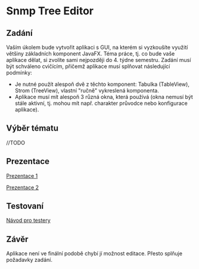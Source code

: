 # Snmp Tree Editor

## Zadání
Vaším úkolem bude vytvořit aplikaci s GUI, na kterém si vyzkoušíte využití většiny základních komponent JavaFX. Téma práce, tj. co bude vaše aplikace dělat, si zvolíte sami nejpozději do 4. týdne semestru. Zadání musí být schváleno cvičícím, přičemž aplikace musí splňovat následující podmínky:

 - Je nutné použít alespoň dvě z těchto komponent: Tabulka (TableView), Strom (TreeView), vlastní "ručně" vykreslená komponenta.
 - Aplikace musí mít alespoň 3 různá okna, která používá (okna nemusí být stále aktivní, tj. mohou mít např. charakter průvodce nebo konfigurace aplikace).

## Výběr tématu

//TODO 


## Prezentace

[Prezentace 1](doc/pres1.md)

[Prezentace 2](doc/pres2.md)

## Testovaní

[Návod pro testery](doc/test_manual.md)

## Závěr
Aplikace není ve finální podobě chybí jí možnost editace. Přesto splňuje požadavky zadání.
